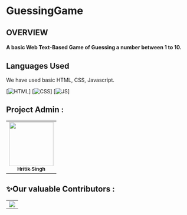 # GuessingGame
## OVERVIEW
<h4>A basic Web Text-Based Game of Guessing a number between 1 to 10.</h4>

## Languages Used
We have used basic HTML, CSS, Javascript.

[![HTML](https://img.shields.io/badge/html5%20-%23E34F26.svg?&style=for-the-badge&logo=html5&logoColor=white)]
[![CSS](https://img.shields.io/badge/css3%20-%231572B6.svg?&style=for-the-badge&logo=css3&logoColor=white)]
[![JS](https://img.shields.io/badge/javascript%20-%23323330.svg?&style=for-the-badge&logo=javascript&logoColor=%23F7DF1E)]

## Project Admin :

<table>
  <tr>
    <td align="center"><a href="https://github.com/Volley-Freak"><img src="https://avatars.githubusercontent.com/u/85556562?v=4" height="120px" width="120px"/><br/><sub><b> Hritik Singh </b></sub></a></td>
  </tr>
</table>

## ✨Our valuable Contributors :

<table >
	<tr>
		<td >
			<a href="https://github.com/Volley-Freak/guessing-game/graphs/contributors">
  <img src="https://contrib.rocks/image?repo=Volley-Freak/guessing-game" />
</a>
		</td>
	</tr>
</table>
